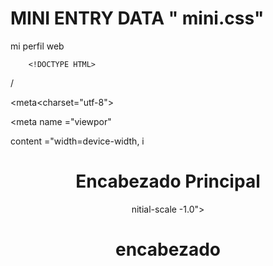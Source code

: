 
# MINI ENTRY DATA " mini.css"

mi perfil web 

 
        <!DOCTYPE HTML>                      
                                                             
<html lang = "es">
   
<head> / </head>    
                        
<meta<charset="utf-8">             
          
<meta name ="viewpor"

 content ="width=device-width, 
i<!DOCTYPE html>
<html lang="es">
<head>
    <meta charset="UTF-8">
    <meta name="viewport" content="width=device-width, initial-scale=1.0">
    <title> </title>
</head>
<body>
    <header>
        <h1>Encabezado Principal</h1><link rel="stylesheet" href="estilos.css">

   
         
        
    
    
        
  
</body>
</html>
nitial-scale -1.0"> <title> https://www.alejandr.me/</title c/head><h1>encabezado

